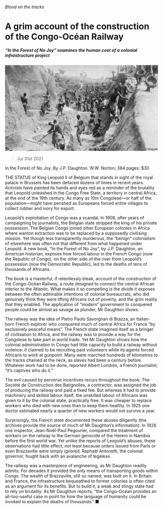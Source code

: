###### Blood on the tracks

# A grim account of the construction of the Congo-Océan Railway 

##### “In the Forest of No Joy” examines the human cost of a colonial infrastructure project 

![image](images/20210731_BKP001_0.jpg) 

> Jul 31st 2021 

In the Forest of No Joy. By J.P. Daughton. W.W. Norton; 384 pages; $30

THE STATUE of King Leopold II of Belgium that stands in sight of the royal palace in Brussels has been defaced dozens of times in recent years. Activists have painted its hands and eyes red as a reminder of the brutality that Leopold unleashed in the Congo Free State, a territory in central Africa, at the end of the 19th century. As many as 10m Congolese—or half of the population—might have perished as Europeans forced entire villages to collect rubber and ivory for export.


Leopold’s exploitation of Congo was a scandal. In 1908, after years of campaigning by journalists, the Belgian state stripped the king of his private possession. The Belgian Congo joined other European colonies in Africa where wanton extraction was to be replaced by a supposedly civilising mission. Yet though less transparently murderous, the “benign” colonialism of elsewhere was often not that different from what happened under Leopold. A new book, “In the Forest of No Joy”, by J.P. Daughton, an American historian, exposes how forced labour in the French Congo (now the Republic of Congo), on the other side of the river from Leopold’s possession (now the Democratic Republic), led to the deaths of tens of thousands of Africans.

The book is a masterful, if relentlessly bleak, account of the construction of the Congo-Océan Railway, a route designed to connect the central African interior to the Atlantic. What makes it so compelling is the divide it exposes between the often admirable intentions of colonial bureaucrats, who did genuinely think they were lifting Africans out of poverty, and the grim reality that they enabled. The application of “modern” government to conquered people could be almost as savage as plunder, Mr Daughton shows.

The railway was the idea of Pietro Paolo Savorgnan di Brazza, an Italian-born French explorer who conquered much of central Africa for France “by exclusively peaceful means”. The French state imagined itself as a bringer of civilisation to Africa, and the railway was to provide a way for the Congolese to take part in world trade. Yet Mr Daughton shows how the colonial administration in Congo had little capacity to build a railway without violence: it claimed to be recruiting paid volunteers while its agents forced Africans to work at gunpoint. Many were marched hundreds of kilometres to the tracks chained at the neck, as slaves had been a century before. Whatever work had to be done, reported Albert Londres, a French journalist, “it’s captives who do it.”

The evil caused by perverse incentives recurs throughout the book. The Société de Construction des Batignolles, a contractor, was assigned the job of producing the railway and paid a fixed fee. But whereas it had to provide machinery and skilled labour itself, the unskilled labour of Africans was given to it by the colonial state, practically free. It was cheaper to replace workers who died with new ones than to keep them healthy. In 1925 one doctor estimated nearly a quarter of new workers would not survive a year.

Surprisingly, the French state documented these abuses diligently (the archives provide the source of much of Mr Daughton’s information). In 1926 one inspector, Jean-Noël-Paul Pegourier, compared the treatment of workers on the railway to the German genocide of the Herero in Namibia before the first world war. Yet unlike the reports of Leopold’s abuses, these observations had little effect, not least because orders issued from Paris or even Brazzaville were simply ignored. Raphaël Antonetti, the colonial governor, fought back with an avalanche of legalese.

The railway was a masterpiece of engineering, as Mr Daughton readily admits. For decades it provided the only means of transporting goods within Congo. The wealth of Brazzaville, still so named, was built on it. In Britain and France, the infrastructure bequeathed to former colonies is often cited as an argument for its benefits. But to build it, a weak and stingy state had to rely on brutality. As Mr Daughton reports, “the Congo-Océan provides an all-too-useful case in point for how the language of humanity could be invoked to explain the deaths of thousands.” ■

